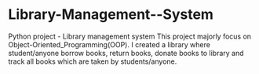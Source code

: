 # Library-Management--System

Python project - Library management system This project majorly focus on Object-Oriented_Programming(OOP). I created a library where student/anyone borrow books, return books, donate books to library and track all books which are taken by students/anyone.
